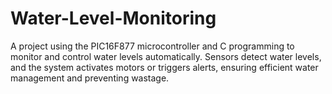 # Water-Level-Monitoring
A project using the PIC16F877 microcontroller and C programming to monitor and control water levels automatically. Sensors detect water levels, and the system activates motors or triggers alerts, ensuring efficient water management and preventing wastage.
